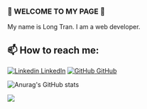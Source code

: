 ### 👋 WELCOME TO MY PAGE 👋
My name is Long Tran. I am a web developer.<br>
## 📫 How to reach me: 

[![Linkedin](https://i.stack.imgur.com/gVE0j.png) LinkedIn](https://www.linkedin.com/in/plongtran239/)
[![GitHub](https://i.stack.imgur.com/tskMh.png) GitHub](https://github.com/plongtran239/)

![Anurag's GitHub stats](https://github-readme-stats.vercel.app/api?username=plongtran239&show_icons=true&theme=tokyonight&hide=contribs,prs,issues)

<a href="https://github.com/plongtran239/shopee_clone">
  <img align="center" src="https://github-readme-stats.vercel.app/api/pin/?username=plongtran239&repo=shopee_clone&theme=dark" />
</a>
